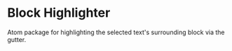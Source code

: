 # Block Highlighter

Atom package for highlighting the selected text's surrounding block via the gutter.
